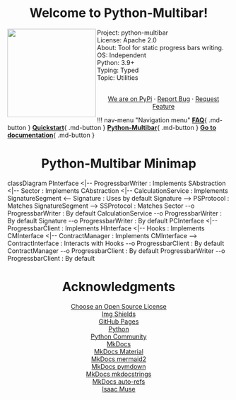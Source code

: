 <h1 align="center">Welcome to Python-Multibar!</h1>

<img src="https://media.giphy.com/media/UeRFyF2fJcfnwjVkIn/giphy.gif" align="left" width="200px"/>

Project: python-multibar
<br>
License: Apache 2.0
<br>
About: Tool for static progress bars writing.
<br>
OS: Independent
<br>
Python: 3.9+
<br>
Typing: Typed
<br>
Topic: Utilities
<br />
    <p align="center">
    <br />
    <a href="https://pypi.org/project/python-multibar/">We are on PyPi</a>
    ·
    <a href="https://github.com/Animatea/python-multibar/issues">Report Bug</a>
    ·
    <a href="https://github.com/Animatea/python-multibar/issues">Request Feature</a>
    </p>

!!! nav-menu "Navigation menu"
[**FAQ**](faq.md){ .md-button }
[**Quickstart**](quickstart.md){ .md-button }
[**Python-Multibar**](about.md){ .md-button }
[**Go to documentation**](errors.md){ .md-button }

<h1 align="center">Python-Multibar Minimap</h1>

<div class="mermaid">
    classDiagram
    PInterface <|-- ProgressbarWriter : Implements
    SAbstraction <|-- Sector : Implements
    CAbstraction <|-- CalculationService : Implements
    SignatureSegment <-- Signature : Uses by default
    Signature --> PSProtocol : Matches
    SignatureSegment --> SSProtocol : Matches
    Sector --o ProgressbarWriter : By default
    CalculationService --o ProgressbarWriter : By default
    Signature --o ProgressbarWriter : By default
    PCInterface <|-- ProgressbarClient : Implements
    HInterface <|-- Hooks : Implements
    CMInterface <|-- ContractManager : Implements
    CMInterface --> ContractInterface : Interacts with
    Hooks --o ProgressbarClient : By default
    ContractManager --o ProgressbarClient : By default
    ProgressbarWriter --o ProgressbarClient : By default
</div>

<h1 align="center">Acknowledgments</h1>
<p align="center">
<a href="https://choosealicense.com">Choose an Open Source License</a>
<br/>
<a href="https://shields.io">Img Shields</a>
<br/>
<a href="https://pages.github.com">GitHub Pages</a>
<br/>
<a href="https://www.python.org">Python</a>
<br/>
<a href="https://www.python.org/community/">Python Community</a>
<br/>
<a href="https://www.mkdocs.org">MkDocs</a>
<br/>
<a href="https://squidfunk.github.io/mkdocs-material/">MkDocs Material</a>
<br/>
<a href="https://github.com/fralau/mkdocs-mermaid2-plugin">MkDocs mermaid2</a>
<br/>
<a href="https://github.com/facelessuser/pymdown-extensions">MkDocs pymdown</a>
<br/>
<a href="https://github.com/mkdocstrings/python">MkDocs mkdocstrings</a>
<br/>
<a href="https://mkdocstrings.github.io/autorefs/">MkDocs auto-refs</a>
<br/>
<a href="https://github.com/facelessuser">Isaac Muse</a>
<br/>
</p>
